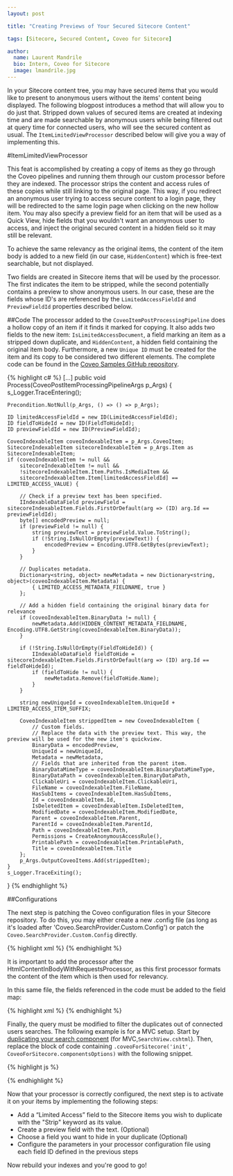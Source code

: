 ```yaml
---
layout: post

title: "Creating Previews of Your Secured Sitecore Content"

tags: [Sitecore, Secured Content, Coveo for Sitecore]

author:
  name: Laurent Mandrile
  bio: Intern, Coveo for Sitecore
  image: lmandrile.jpg
---
```


In your Sitecore content tree, you may have secured items that you would like to present to anonymous users without the items' content being displayed. The following blogpost introduces a method that will allow you to do just that. Stripped down values of secured items are created at indexing time and are made searchable by anonymous users while being filtered out at query time for connected users, who will see the secured content as usual. The `ItemLimitedViewProcessor` described below will give you a way of implementing this.

<!-- more -->

#ItemLimitedViewProcessor

This feat is accomplished by creating a copy of items as they go through the Coveo pipelines and running them through our custom processor before they are indexed. The processor strips the content and access rules of these copies while still linking to the original page. This way, if you redirect an anonymous user trying to access secure content to a login page, they will be redirected to the same login page when clicking on the new hollow item. You may also specify a preview field for an item that will be used as a Quick View, hide fields that you wouldn't want an anonymous user to access, and inject the original secured content in a hidden field so it may still be relevant.

To achieve the same relevancy as the original items, the content of the item body is added to a new field (in our case, `HiddenContent`) which is free-text searchable, but not displayed.

Two fields are created in Sitecore items that will be used by the processor. The first indicates the item to be stripped, while the second potentially contains a preview to show anonymous users. In our case, these are the fields whose ID's are referenced by the `LimitedAccessFieldId` and `PreviewFieldId` properties described below.

##Code
The processor added to the `CoveoItemPostProcessingPipeline` does a hollow copy of an item if it finds it marked for copying. It also adds two fields to the new item: `IsLimitedAccessDocument`, a field marking an item as a stripped down duplicate, and `HiddenContent`, a hidden field containing the original item body. Furthermore, a new `Unique ID` must be created for the item and its copy to be considered two different elements. The complete code can be found in the [Coveo Samples GitHub repository](https://github.com/coveo/samples/tree/master/coveo-for-sitecore/processors/ItemLimitedViewStripProcessor).

{% highlight c# %}
[...]
public void Process(CoveoPostItemProcessingPipelineArgs p_Args)
{
    s_Logger.TraceEntering();

    Precondition.NotNull(p_Args, () => () => p_Args);

    ID limitedAccessFieldId = new ID(LimitedAccessFieldId);
    ID fieldToHideId = new ID(FieldToHideId);
    ID previewFieldId = new ID(PreviewFieldId);

    CoveoIndexableItem coveoIndexableItem = p_Args.CoveoItem;
    SitecoreIndexableItem sitecoreIndexableItem = p_Args.Item as SitecoreIndexableItem;
    if (coveoIndexableItem != null &&
        sitecoreIndexableItem != null &&
        !sitecoreIndexableItem.Item.Paths.IsMediaItem &&
        sitecoreIndexableItem.Item[limitedAccessFieldId] == LIMITED_ACCESS_VALUE) {

        // Check if a preview text has been specified.
        IIndexableDataField previewField = sitecoreIndexableItem.Fields.FirstOrDefault(arg => (ID) arg.Id == previewFieldId);
        byte[] encodedPreview = null;
        if (previewField != null) {
            string previewText = previewField.Value.ToString();
            if (!String.IsNullOrEmpty(previewText)) {
                encodedPreview = Encoding.UTF8.GetBytes(previewText);
            }
        }

        // Duplicates metadata.
        Dictionary<string, object> newMetadata = new Dictionary<string, object>(coveoIndexableItem.Metadata) {
            { LIMITED_ACCESS_METADATA_FIELDNAME, true }
        };

        // Add a hidden field containing the original binary data for relevance
        if (coveoIndexableItem.BinaryData != null) {
            newMetadata.Add(HIDDEN_CONTENT_METADATA_FIELDNAME, Encoding.UTF8.GetString(coveoIndexableItem.BinaryData));
        }

        if (!String.IsNullOrEmpty(FieldToHideId)) {
            IIndexableDataField fieldToHide = sitecoreIndexableItem.Fields.FirstOrDefault(arg => (ID) arg.Id == fieldToHideId);
            if (fieldToHide != null) {
                newMetadata.Remove(fieldToHide.Name);
            }
        }

        string newUniqueId = coveoIndexableItem.UniqueId + LIMITED_ACCESS_ITEM_SUFFIX;

        CoveoIndexableItem strippedItem = new CoveoIndexableItem {
            // Custom fields.
            // Replace the data with the preview text. This way, the preview will be used for the new item's quickview.
            BinaryData = encodedPreview,
            UniqueId = newUniqueId,
            Metadata = newMetadata,
            // Fields that are inherited from the parent item.
            BinaryDataMimeType = coveoIndexableItem.BinaryDataMimeType,
            BinaryDataPath = coveoIndexableItem.BinaryDataPath,
            ClickableUri = coveoIndexableItem.ClickableUri,
            FileName = coveoIndexableItem.FileName,
            HasSubItems = coveoIndexableItem.HasSubItems,
            Id = coveoIndexableItem.Id,
            IsDeletedItem = coveoIndexableItem.IsDeletedItem,
            ModifiedDate = coveoIndexableItem.ModifiedDate,
            Parent = coveoIndexableItem.Parent,
            ParentId = coveoIndexableItem.ParentId,
            Path = coveoIndexableItem.Path,
            Permissions = CreateAnonymousAccessRule(),
            PrintablePath = coveoIndexableItem.PrintablePath,
            Title = coveoIndexableItem.Title
        };
        p_Args.OutputCoveoItems.Add(strippedItem);
    }
    s_Logger.TraceExiting();
}
{% endhighlight %}

##Configurations

The next step is patching the Coveo configuration files in your Sitecore repository. To do this, you may either create a new .config file (as long as it's loaded after 'Coveo.SearchProvider.Custom.Config') or patch the `Coveo.SearchProvider.Custom.Config` directly.

{% highlight xml %}
<configuration xmlns:patch="http://www.sitecore.net/xmlconfig/">
  <sitecore>
    <pipelines>
      <coveoPostItemProcessingPipeline>
        <processor type="ItemLimitedAccess.Processors.ItemLimitedViewStripProcessor, ItemLimitedAccess">
          <LimitedAccessFieldID></LimitedAccessFieldID>
          <PreviewFieldID></PreviewFieldID>
          <FieldToHideID></FieldToHideID>
        </processor>
      </coveoPostItemProcessingPipeline>
    </pipelines>
  </sitecore>
</configuration>
{% endhighlight %}

It is important to add the processor after the HtmlContentInBodyWithRequestsProcessor, as this first processor formats the content of the item which is then used for relevancy.

In this same file, the fields referenced in the code must be added to the field map:

{% highlight xml %}
<fieldMap>
    <fieldNames hint="raw:AddFieldByFieldName">
    <fieldType fieldName="IsLimitedAccessDocument" settingType="Coveo.Framework.Configuration.FieldConfiguration, Coveo.Framework" />
    <fieldType fieldName="HiddenContent" includeForFreeTextSearch="true" isDisplayField="false" settingType="Coveo.Framework.Configuration.FieldConfiguration, Coveo.Framework" />
    </fieldNames>
</fieldMap>
{% endhighlight %}

Finally, the query must be modified to filter the duplicates out of connected users searches. The following example is for a MVC setup. Start by [duplicating your search component](https://developers.coveo.com/x/qADvAQ) (for MVC,`SearchView.cshtml`). Then, replace the block of code containing `.coveoForSitecore('init', CoveoForSitecore.componentsOptions)` with the following snippet.

{% highlight js %}
<script type="text/javascript">
  //Implement this function based on your security rules
  function userHasAccessToSecuredContent() {
    return @Model.IsUserAnonymous.ToString().ToLower();
  }

  Coveo.$(function() {
    Coveo.$("#@Model.Id")
    .on(Coveo.QueryEvents.buildingQuery, function(e, args) {
      if (!userHasAccessToSecuredContent()) {
        args.queryBuilder.advancedExpression.add("NOT @(Model.ToCoveoFieldName("IsLimitedAccessDocument"))");
      }
    })
    .coveoForSitecore('init', CoveoForSitecore.componentsOptions);
  });
</script>
{% endhighlight %}

Now that your processor is correctly configured, the next step is to activate it on your items by implementing the following steps:

- Add a “Limited Access” field to the Sitecore items you wish to duplicate with the "Strip" keyword as its value. 
- Create a preview field with the text. (Optional)
- Choose a field you want to hide in your duplicate (Optional)
- Configure the parameters in your processor configuration file using each field ID defined in the previous steps

Now rebuild your indexes and you're good to go!
